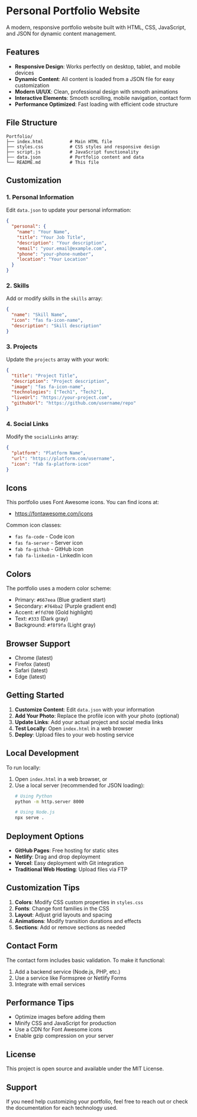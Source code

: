 # Personal Portfolio Website

A modern, responsive portfolio website built with HTML, CSS, JavaScript, and JSON for dynamic content management.

## Features

- **Responsive Design**: Works perfectly on desktop, tablet, and mobile devices
- **Dynamic Content**: All content is loaded from a JSON file for easy customization
- **Modern UI/UX**: Clean, professional design with smooth animations
- **Interactive Elements**: Smooth scrolling, mobile navigation, contact form
- **Performance Optimized**: Fast loading with efficient code structure

## File Structure

```
Portfolio/
├── index.html          # Main HTML file
├── styles.css          # CSS styles and responsive design
├── script.js           # JavaScript functionality
├── data.json           # Portfolio content and data
└── README.md           # This file
```

## Customization

### 1. Personal Information
Edit `data.json` to update your personal information:

```json
{
  "personal": {
    "name": "Your Name",
    "title": "Your Job Title",
    "description": "Your description",
    "email": "your.email@example.com",
    "phone": "your-phone-number",
    "location": "Your Location"
  }
}
```

### 2. Skills
Add or modify skills in the `skills` array:

```json
{
  "name": "Skill Name",
  "icon": "fas fa-icon-name",
  "description": "Skill description"
}
```

### 3. Projects
Update the `projects` array with your work:

```json
{
  "title": "Project Title",
  "description": "Project description",
  "image": "fas fa-icon-name",
  "technologies": ["Tech1", "Tech2"],
  "liveUrl": "https://your-project.com",
  "githubUrl": "https://github.com/username/repo"
}
```

### 4. Social Links
Modify the `socialLinks` array:

```json
{
  "platform": "Platform Name",
  "url": "https://platform.com/username",
  "icon": "fab fa-platform-icon"
}
```

## Icons

This portfolio uses Font Awesome icons. You can find icons at:
- https://fontawesome.com/icons

Common icon classes:
- `fas fa-code` - Code icon
- `fas fa-server` - Server icon
- `fab fa-github` - GitHub icon
- `fab fa-linkedin` - LinkedIn icon

## Colors

The portfolio uses a modern color scheme:
- Primary: `#667eea` (Blue gradient start)
- Secondary: `#764ba2` (Purple gradient end)
- Accent: `#ffd700` (Gold highlight)
- Text: `#333` (Dark gray)
- Background: `#f8f9fa` (Light gray)

## Browser Support

- Chrome (latest)
- Firefox (latest)
- Safari (latest)
- Edge (latest)

## Getting Started

1. **Customize Content**: Edit `data.json` with your information
2. **Add Your Photo**: Replace the profile icon with your photo (optional)
3. **Update Links**: Add your actual project and social media links
4. **Test Locally**: Open `index.html` in a web browser
5. **Deploy**: Upload files to your web hosting service

## Local Development

To run locally:
1. Open `index.html` in a web browser, or
2. Use a local server (recommended for JSON loading):
   ```bash
   # Using Python
   python -m http.server 8000
   
   # Using Node.js
   npx serve .
   ```

## Deployment Options

- **GitHub Pages**: Free hosting for static sites
- **Netlify**: Drag and drop deployment
- **Vercel**: Easy deployment with Git integration
- **Traditional Web Hosting**: Upload files via FTP

## Customization Tips

1. **Colors**: Modify CSS custom properties in `styles.css`
2. **Fonts**: Change font families in the CSS
3. **Layout**: Adjust grid layouts and spacing
4. **Animations**: Modify transition durations and effects
5. **Sections**: Add or remove sections as needed

## Contact Form

The contact form includes basic validation. To make it functional:
1. Add a backend service (Node.js, PHP, etc.)
2. Use a service like Formspree or Netlify Forms
3. Integrate with email services

## Performance Tips

- Optimize images before adding them
- Minify CSS and JavaScript for production
- Use a CDN for Font Awesome icons
- Enable gzip compression on your server

## License

This project is open source and available under the MIT License.

## Support

If you need help customizing your portfolio, feel free to reach out or check the documentation for each technology used.
